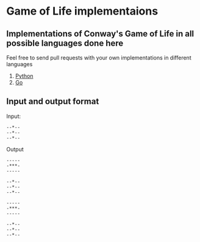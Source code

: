 Game of Life implementaions
===========================

Implementations of Conway's Game of Life in all possible languages done here
----------------------------------------------------------------------------

Feel free to send pull requests with your own implementations in different languages

1. [Python](/python)
2. [Go](/golang)

Input and output format
-----------------------

Input:

```
--*--
--*--
--*--
```

Output
```
-----
-***-
-----

--*--
--*--
--*--

-----
-***-
-----

--*--
--*--
--*--
```


